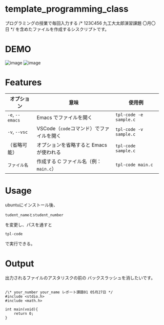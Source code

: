 # template_programming_class

プログラミングの授業で毎回入力する
/* 123C456 九工大太郎演習課題 〇月〇日 */ 
を含めたファイルを作成するシスクリプトです。
 
# DEMO
 
![image](https://github.com/user-attachments/assets/67e97329-38dd-4570-841b-cef190852c98)
![image](https://github.com/user-attachments/assets/f419b724-19c8-41db-bc62-c18a610e6285)

# Features
 
 | オプション           | 意味                         | 使用例                         |
| --------------- | -------------------------- | --------------------------- |
| `-e`, `--emacs` | Emacs でファイルを開く             | `tpl-code -e sample.c` |
| `-v`, `--vsc`   | VSCode（`code`コマンド）でファイルを開く | `tpl-code -v sample.c` |
| （省略可能）          | オプションを省略すると Emacs が使われる    | `tpl-code sample.c`    |
| `ファイル名`         | 作成する C ファイル名（例：`main.c`）   | `tpl-code main.c`      |

 
# Usage
 
ubuntuにインストール後、

```
tudent_nameとstudent_number
```
を変更し、パスを通すと
```
tpl-code
```
 で実行できる。


# Output
出力されるファイルのアスタリスクの前の
 バックスラッシュを消したいです。
```

/\* your_number your_name レポート課題01 05月27日 */
#include <stdio.h>
#include <math.h>

int main(void){
    return 0;
}
```
